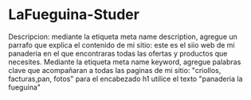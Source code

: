 # LaFueguina-Studer
Descripcion: mediante la etiqueta meta name description,  agregue un parrafo que explica el contenido de mi sitio: este es el siio web de mi panaderia en el que encontraras todas las ofertas y productos que necesites.
Mediante la etiqueta meta name keyword, agregue palabras clave que acompañaran a todas las paginas de mi sitio: "criollos, facturas,pan, fotos"
para el encabezado h1 utilice el texto "panaderia la fueguina"
